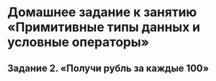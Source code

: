 # Домашнее задание к занятию «Примитивные типы данных и условные операторы»
## Задание 2. «Получи рубль за каждые 100»